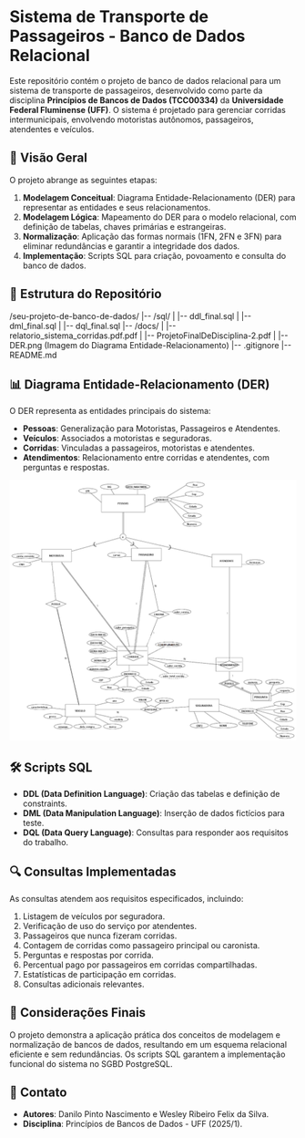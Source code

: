 # Sistema de Transporte de Passageiros - Banco de Dados Relacional

Este repositório contém o projeto de banco de dados relacional para um sistema de transporte de passageiros, desenvolvido como parte da disciplina **Princípios de Bancos de Dados (TCC00334)** da **Universidade Federal Fluminense (UFF)**. O sistema é projetado para gerenciar corridas intermunicipais, envolvendo motoristas autônomos, passageiros, atendentes e veículos.

## 📌 Visão Geral

O projeto abrange as seguintes etapas:
1. **Modelagem Conceitual**: Diagrama Entidade-Relacionamento (DER) para representar as entidades e seus relacionamentos.
2. **Modelagem Lógica**: Mapeamento do DER para o modelo relacional, com definição de tabelas, chaves primárias e estrangeiras.
3. **Normalização**: Aplicação das formas normais (1FN, 2FN e 3FN) para eliminar redundâncias e garantir a integridade dos dados.
4. **Implementação**: Scripts SQL para criação, povoamento e consulta do banco de dados.

## 📂 Estrutura do Repositório
/seu-projeto-de-banco-de-dados/
|-- /sql/
|   |-- ddl_final.sql
|   |-- dml_final.sql
|   |-- dql_final.sql
|-- /docs/
|   |-- relatorio_sistema_corridas.pdf.pdf
|   |-- ProjetoFinalDeDisciplina-2.pdf
|   |-- DER.png (Imagem do Diagrama Entidade-Relacionamento)
|-- .gitignore
|-- README.md


## 📊 Diagrama Entidade-Relacionamento (DER)
O DER representa as entidades principais do sistema:
- **Pessoas**: Generalização para Motoristas, Passageiros e Atendentes.
- **Veículos**: Associados a motoristas e seguradoras.
- **Corridas**: Vinculadas a passageiros, motoristas e atendentes.
- **Atendimentos**: Relacionamento entre corridas e atendentes, com perguntas e respostas.

![DER](/docs/DER.png)

## 🛠️ Scripts SQL
- **DDL (Data Definition Language)**: Criação das tabelas e definição de constraints.
- **DML (Data Manipulation Language)**: Inserção de dados fictícios para teste.
- **DQL (Data Query Language)**: Consultas para responder aos requisitos do trabalho.

## 🔍 Consultas Implementadas
As consultas atendem aos requisitos especificados, incluindo:
1. Listagem de veículos por seguradora.
2. Verificação de uso do serviço por atendentes.
3. Passageiros que nunca fizeram corridas.
4. Contagem de corridas como passageiro principal ou caronista.
5. Perguntas e respostas por corrida.
6. Percentual pago por passageiros em corridas compartilhadas.
7. Estatísticas de participação em corridas.
8. Consultas adicionais relevantes.

## 📝 Considerações Finais
O projeto demonstra a aplicação prática dos conceitos de modelagem e normalização de bancos de dados, resultando em um esquema relacional eficiente e sem redundâncias. Os scripts SQL garantem a implementação funcional do sistema no SGBD PostgreSQL.

## 📧 Contato
- **Autores**: Danilo Pinto Nascimento e Wesley Ribeiro Felix da Silva.
- **Disciplina**: Princípios de Bancos de Dados - UFF (2025/1).
